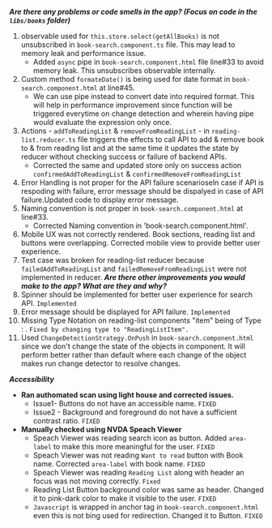 ***Are there any problems or code smells in the app? (Focus on code in the `libs/books` folder)***
1. observable used for `this.store.select(getAllBooks)` is not unsubscribed in `book-search.component.ts` file. This may lead to memory leak and performance issue. 
    - Added `async` pipe in `book-search.component.html` file line#33 to avoid memory leak. This unsubscribes observable internally.  
2. Custom method `formateDate()` is being used for date format in `book-search.component.html` at line#45. 
    - We can use pipe instead to convert date into required format. This will help in performance improvement since function will be triggered everytime on change detection and wherein having pipe would evaluate the expression only once.
3. Actions - `addToReadingList` & `removeFromReadingList` - in `reading-list.reducer.ts` file triggers the effects to call API to add & remove book to & from reading list and at the same time it updates the state by reducer without checking success or failure of backend APIs.
    - Corrected the same and updated store only on success action `confirmedAddToReadingList` & `confirmedRemoveFromReadingList`
4. Error Handling is not proper for the API failure scenarioseIn case if API is respoding with failure, error message should be dispalyed in case of API failure.Updated code to display error message.
5. Naming convention is not proper in `book-search.component.html` at line#33.
    - Corrected Naming convention in 'book-search.component.html'.
6. Mobile UX was not correctly rendered. Book sections, reading list and buttons were overlapping. Corrected mobile view to provide better user experience. 
7. Test case was broken for reading-list reducer because `failedAddToReadingList` and `failedRemoveFromReadingList` were not implemented in reducer.
***Are there other improvements you would make to the app? What are they and why?***
1. Spinner should be implemented for better user experience for search API. `Implemented`
2. Error message should be displayed for API failure. `Implemented`
3. Missing Type Notation on reading-list components "item" being of Type : <any>. `Fixed by changing type to "ReadingListItem".`
4. Used `ChangeDetectionStrategy.OnPush` in `book-search.component.html` since we don't change the state of the objects in component. It will perform better rather than default where each change of the object makes run change detector to resolve changes.

***Accessibility***
- **Ran authomated scan using light house and corrected issues.**
  - Issue1- Buttons do not have an accessible name. `FIXED`
  - Issue2 - Background and foreground do not have a sufficient contrast ratio. `FIXED`
- **Manually checked using NVDA Speach Viewer**
  - Speach Viewer was reading search icon as button. Added `area-label` to make this more meaningful for the user. `FIXED`
  - Speach Viewer was not reading `Want to read` button with Book name. Corrected `area-label` with book name. `FIXED` 
  - Speach Viewer was reading `Reading List` along with header an focus was not moving correctly. `Fixed`
  - Reading List Button background color was same as header. Changed it to pink-dark color to make it visible to the user. `FIXED`
  - `Javascript` is wrapped in anchor tag in `book-search.component.html` even this is not bing used for redirection. Changed it to Button. `FIXED`